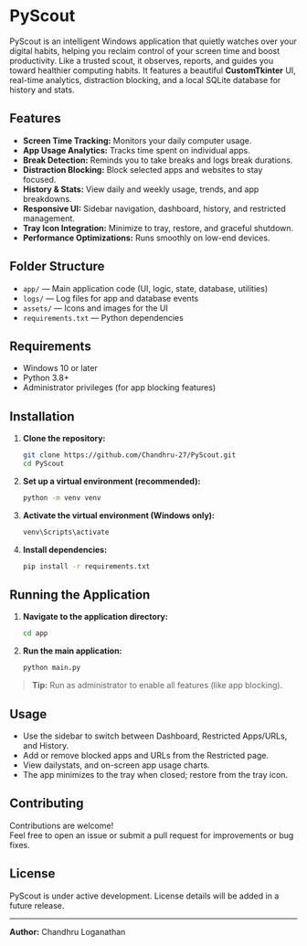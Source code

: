 # PyScout

PyScout is an intelligent Windows application that quietly watches over your digital habits, helping you reclaim control of your screen time and boost productivity. Like a trusted scout, it observes, reports, and guides you toward healthier computing habits.
It features a beautiful **CustomTkinter** UI, real-time analytics, distraction blocking, and a local SQLite database for history and stats.

## Features

- **Screen Time Tracking:** Monitors your daily computer usage.
- **App Usage Analytics:** Tracks time spent on individual apps.
- **Break Detection:** Reminds you to take breaks and logs break durations.
- **Distraction Blocking:** Block selected apps and websites to stay focused.
- **History & Stats:** View daily and weekly usage, trends, and app breakdowns.
- **Responsive UI:** Sidebar navigation, dashboard, history, and restricted management.
- **Tray Icon Integration:** Minimize to tray, restore, and graceful shutdown.
- **Performance Optimizations:** Runs smoothly on low-end devices.

## Folder Structure

- `app/` — Main application code (UI, logic, state, database, utilities)
- `logs/` — Log files for app and database events
- `assets/` — Icons and images for the UI
- `requirements.txt` — Python dependencies

## Requirements

- Windows 10 or later
- Python 3.8+
- Administrator privileges (for app blocking features)

## Installation

1. **Clone the repository:**
   ```bash
   git clone https://github.com/Chandhru-27/PyScout.git
   cd PyScout
   ```

2. **Set up a virtual environment (recommended):**
   ```bash
   python -m venv venv
   ```

3. **Activate the virtual environment (Windows only):**
     ```bash
     venv\Scripts\activate
     ```

4. **Install dependencies:**
   ```bash
   pip install -r requirements.txt
   ```

## Running the Application

1. **Navigate to the application directory:**
   ```bash
   cd app
   ```

2. **Run the main application:**
   ```bash
   python main.py
   ```

> **Tip:** Run as administrator to enable all features (like app blocking).

## Usage

- Use the sidebar to switch between Dashboard, Restricted Apps/URLs, and History.
- Add or remove blocked apps and URLs from the Restricted page.
- View dailystats, and on-screen app usage charts.
- The app minimizes to the tray when closed; restore from the tray icon.

## Contributing

Contributions are welcome!  
Feel free to open an issue or submit a pull request for improvements or bug fixes.

## License
PyScout is under active development. License details will be added in a future release.

---

**Author:** Chandhru Loganathan
